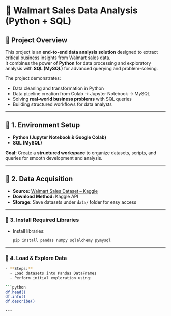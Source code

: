 # 🛒 Walmart Sales Data Analysis (Python + SQL)

## 📌 Project Overview
This project is an **end-to-end data analysis solution** designed to extract critical business insights from Walmart sales data.  
It combines the power of **Python** for data processing and exploratory analysis with **SQL (MySQL)** for advanced querying and problem-solving.  

The project demonstrates:  
- Data cleaning and transformation in Python  
- Data pipeline creation from Colab → Jupyter Notebook → MySQL  
- Solving **real-world business problems** with SQL queries  
- Building structured workflows for data analysts  

---

## 📌 1. Environment Setup
- **Python (Jupyter Notebook & Google Colab)**  
- **SQL (MySQL)**  

**Goal:** Create a **structured workspace** to organize datasets, scripts, and queries for smooth development and analysis.  

---

## 📌 2. Data Acquisition
- **Source:** [Walmart Sales Dataset – Kaggle](https://www.kaggle.com/)  
- **Download Method:** Kaggle API  
- **Storage:** Save datasets under `data/` folder for easy access  

---

### 📌 3. Install Required Libraries
- Install libraries:  
  ```bash
  pip install pandas numpy sqlalchemy pymysql

---

### 📌 4. Load & Explore Data
```bash
- **Steps:**
  - Load datasets into Pandas DataFrames  
  - Perform initial exploration using:

```python
df.head()
df.info()
df.describe()

---






